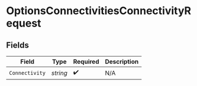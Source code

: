 # OptionsConnectivitiesConnectivityRequest


## Fields

| Field              | Type               | Required           | Description        |
| ------------------ | ------------------ | ------------------ | ------------------ |
| `Connectivity`     | *string*           | :heavy_check_mark: | N/A                |